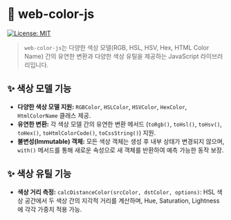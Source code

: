 # 🎨 web-color-js

[![License: MIT](https://img.shields.io/badge/License-MIT-yellow.svg)](https://opensource.org/licenses/MIT)

> `web-color-js`는 다양한 색상 모델(RGB, HSL, HSV, Hex, HTML Color Name) 간의 유연한 변환과 다양한 색상 유틸을 제공하는 JavaScript 라이브러리입니다.

## ✨ 색상 모델 기능
* **다양한 색상 모델 지원:** `RGBColor`, `HSLColor`, `HSVColor`, `HexColor`, `HtmlColorName` 클래스 제공.
* **유연한 변환:** 각 색상 모델 간의 유연한 변환 메서드 (`toRgb()`, `toHsl()`, `toHsv()`, `toHex()`, `toHtmlColorCode()`, `toCssString()`) 지원.
* **불변성(Immutable) 객체:** 모든 색상 객체는 생성 후 내부 상태가 변경되지 않으며, `with()` 메서드를 통해 새로운 속성으로 새 객체를 반환하여 예측 가능한 동작 보장.

## ✨ 색상 유틸 기능
* **색상 거리 측정:** `calcDistanceColor(srcColor, dstColor, options)`: HSL 색상 공간에서 두 색상 간의 지각적 거리를 계산하며, Hue, Saturation, Lightness에 각각 가중치 적용 가능.
